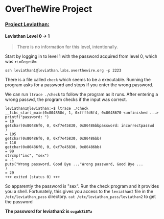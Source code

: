 # OverTheWire Project

### [Project Leviathan:](http://overthewire.org/wargames/leviathan/)

#### Leviathan Level 0 -> 1
> There is no information for this level, intentionally.

Start by logging in to level 1 with the password acquired from level 0, which was `rioGegei8m`
```
ssh leviathan1@leviathan.labs.overthewire.org -p 2223
```
There is a file called `check` which seems to be a executable. Running the program asks for a password and stops if you enter the wrong password.

We can run `ltrace ./check` to follow the program as it runs. After entering a wrong passwd, the program checks if the input was correct.

```
leviathan1@leviathan:~$ ltrace ./check
__libc_start_main(0x804858d, 1, 0xffffd6f4, 0x8048670 <unfinished ...>
printf("password: ")                                                                                              = 10
getchar(0x80486f0, 0, 0xf7e45830, 0x80486bbpassword: incorrectpasswd
)                                                                      = 105
getchar(0x80486f0, 0, 0xf7e45830, 0x80486bb)                                                                      = 110
getchar(0x80486f0, 0, 0xf7e45830, 0x80486bb)                                                                      = 99
strcmp("inc", "sex")                                                                                              = -1
puts("Wrong password, Good Bye ..."Wrong password, Good Bye ...
)                                                                              = 29
+++ exited (status 0) +++
```
So apparently the password is "sex". Run the check program and it provides you a shell.
Fortunately, this gives you access to the `leviathan2` file in the `/etc/leviathan_pass` directory.
`cat /etc/leviathan_pass/leviathan2` to get the password

**The password for leviathan2 is `ougahZi8Ta`**
